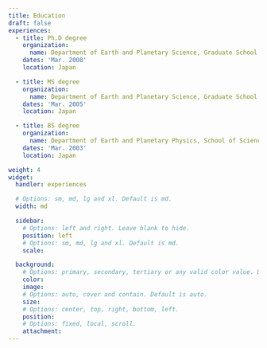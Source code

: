 ```yaml
---
title: Education
draft: false
experiences:
  - title: Ph.D degree
    organization:
      name: Department of Earth and Planetary Science, Graduate School of Science, The University of Tokyo
    dates: 'Mar. 2008'
    location: Japan

  - title: MS degree
    organization:
      name: Department of Earth and Planetary Science, Graduate School of Science, The University of Tokyo
    dates: 'Mar. 2005'
    location: Japan

  - title: BS degree
    organization:
      name: Department of Earth and Planetary Physics, School of Science, The University of Tokyo
    dates: 'Mar. 2003'
    location: Japan

weight: 4
widget:
  handler: experiences

  # Options: sm, md, lg and xl. Default is md.
  width: md

  sidebar:
    # Options: left and right. Leave blank to hide.
    position: left
    # Options: sm, md, lg and xl. Default is md.
    scale:

  background:
    # Options: primary, secondary, tertiary or any valid color value. Default is primary.
    color:
    image:
    # Options: auto, cover and contain. Default is auto.
    size:
    # Options: center, top, right, bottom, left.
    position:
    # Options: fixed, local, scroll.
    attachment:
---
```

